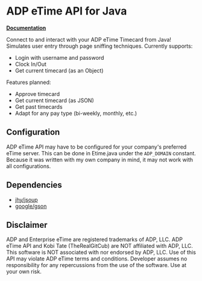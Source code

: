 # ADP eTime API for Java
[**Documentation**](https://therealgitcub.github.io/adp-etime-java/)

Connect to and interact with your ADP eTime Timecard from Java! Simulates user 
entry through page sniffing techniques. Currently supports:
* Login with username and password
* Clock In/Out
* Get current timecard (as an Object)

Features planned:
* Approve timecard
* Get current timecard (as JSON)
* Get past timecards
* Adapt for any pay type (bi-weekly, monthly, etc.)

## Configuration
ADP eTime API may have to be configured for your company's preferred eTime server. 
This can be done in Etime.java under the `ADP_DOMAIN` constant. Because it was 
written with my own company in mind, it may not work with all configurations.

## Dependencies
* [jhy/jsoup](https://github.com/jhy/jsoup/)
* [google/gson](https://github.com/google/gson)

## Disclaimer
ADP and Enterprise eTime are registered trademarks of ADP, LLC. ADP eTime 
API and Kobi Tate (TheRealGitCub) are NOT affiliated with ADP, LLC. This 
software is NOT associated with nor endorsed by ADP, LLC. Use of this API 
may violate ADP eTime terms and conditions. Developer assumes no 
responsibility for any repercussions from the use of the software. 
Use at your own risk.
